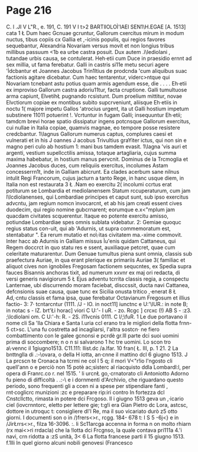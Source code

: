 # Page 216

C. l .JI V L"R., e. 191, C. 191 V I t>2 BARTllOLOÌ\'lAEl SEN1\H.EGAE [A. 1513] cata 1 Ł Dum haec Gcnuae gcruntur, Gallorum cxercitus mirum in modum nuctus, tibus copiis cx Gallia et ,-icinis populis, qui regios favores sequebantur, Alexandria Novariam versus movit et non longius tribus millibus passuum <1b ea urbe castra posuit. Dux autem .ì\lediolani , tutandae urbis causa, se contulerat. Heh·etii cum Duce in praesidio ernnt ad sex millia, ut fama ferebatur. Galli in castris si11e metu securi agere \'Ìdcbantur et Joannes Jacobus Trin1ltius de prodcnda 'cum aliquibus suac factionis agitare dicebatur. Cum haec tentarentur, viderc>ntque qui Novariam tcnebant astu potius quam armis agendum esse, die . . . . Eh·etii ex improviso Gallorum castra adoriu11tur, facta cruptione. Galli tumultuose arma capiunt, ElvetihŁ pugnando rcsistunt. Dum proelium mittitur, novae Elvctiorum copiae ex montibus subito supcrveniunt, aliisque Eh·etiis in noctu 1( majore impetu Gallos 'atrocius urgent, ita ut Galli hostium impetum substinere 11011 potuerint !. Vcrtuntur in fugam Galli; insequuntur Eh·etii; tamdcm brevi horae spatio dissipatur ingens potcnsque Gallorum exercitus, cui nullae in Italia copiae, quamvis magnae, eo tempore posse resistere credcbantur. 1\Iagnus Gallorum numerus captus, complures caesi et vulnerati et in his J oannes J acobus Trivultius graYiter ictus, qui non sin e magno peri culo ab hostium 1: mani bus tamdem evasit. 1\Iagna 'vis auri et argenti, vestium supellcctilis amissa, totaque artagliaria, cujus summa maxima habebatur, in hostium manus pervcnit. Dominus de la Trcmoglia et Joannes Jacobus duces, cum reliquiis exercitus, incolumes Astam concesserrn1t, inde in Galliam abicrunt. Ea clades acerbum sane nilnus intulit Regi Francorum, cujus jacturn a tanto Rege, in hanc usque diem, in Italia non est restaurata 3 Ł .Nam eo exercitu 2( incolumi ccrtus erat potiturum se Lombardia et mediolanensem Statum rccuperaturum, cum jam l\Icdiolanenses, qui Lombardiae principes et caput sunt, sub ipso exercitus advcntu, jam regium nomcn ìnvocarcnt, et ab his jam creati essent cives duodecim, qui regio nomine gubcrnarent; eorumque e.x<"mplum jam quacdam civitates scquerentur. Itaque eo potente exercitu amisso, potiundae Lombardiae spes omnis sublata videbatur. 2: Gemiae quoquc regius status con-uit, qui ab 'Adurnis, ut supra commemoratum est, stentabatur ". Ea rerum mutatio et no\·itas civitatem ma.-xime commovit. Inter hacc ab Adurnis in Galliam missus Ìu\'enis quidam Cattaneus, qui Regem doccrct in quo statu res e ssent, auxiliaque petcret, quae cum celeritate maturarentur. Dum Genuae tumultus piena sunt omnia, classis sub praefectura Auriae, in qua erant plerique ex primariis Auriae 3( familiac et aliquot cives non ignobiles Fregosam factionem sequcntes, ex Spedia supra fauces Bisannis anchoras tixit, ad numerum xxvnr ex maj ori redacta, di versi generis navigiorum 5 Ł Ejus adventu tcrrita classis regia, a conspectu Lanternae, ubi discurrendo moram faciebat, disccssit, ducta navi Cattanea, defcnsionis suae causa, quae tunc ex Sicilia onusta tritico ,·enerat 8 Ł Ad,·cntu classis et fama ipsa, quae ferebatur Octavianum Fregosum et illius factio- 3: 7· tcntarcntur (1111. /J - IO. in noct11] iunctnc e U:'\lUR.: in note B; in notac s - IZ. brt'Łi horac] viori C U:'- l uR. - zo. Rcgc ] crcxc (!) AB S - :z3. ;\lcdiolani om. C U:'-h: R. - 2S. i11vcnis 0111. C l/;\fuR. 1 Le due portavano il nome cli Sa 'lla Chiara e Santa I.uria ccl erano tra le migliori della flotta frnn- 5 ct>sc. L'una fu costretta ad incagliarsi, l'altra sostcn· ne fiero combattimento con le galee gcnonsi e pcrdè gr.lll parte dci suoi uomini prima di soccombere; n o n si salvarono 1 hc tre uomini. Lo scon tro a\·vennc il 1giugno1513. C11.111: llist.dc /a.lfar. 10 fran( Ł. III, p. 1 21. 2 La bnttnglla di .:-\ovara, o della H iotta, an·cnne il mattino dcl 6 giugno 1513. J La prcscn te Cronaca ha tcrmi ne col I 5 q; il morì V<"r!io l'ngosto cli quell'ann o e perciò non 15 potè ac;sisterc al riacquisto ddla Lombardl:l, per opera di Franrc.co r. nel 1515. ' li urcnŁ go,·crnatorato cli Antoniotto Adorno fu pieno di difficoltà . .:-\ e i dornmenti d'Archivio, che riguardano questo periodo, sono frequenti gli a ccen ni a spese per stipendiare fanti , rnt·coglicrc munizioni :zc e preparare rip:iri contro In fortezza dcl Cnstcllctto, rimasta in potere dci Frcgoso. Il i giugno 1513 geva un ,·icario ciel (iovcrnntorc, eletto per lettere gie; t:g!i era Gian Pietro dc Lora, astcsc, dottore in utroquc t: consigliere dl'I Re, ma il suo vicariato durò z5 otto giorni. I documenti son o in /)frers<>r., rcgg. 184- 678 t: I S 5 -6j<} e in /JirŁrrs<>r., filza 16-3096. :. li Sc11arcga accenna in forma n on molto rhiarn (rx mai<>ri rrdacla) che la !lotta dci Frcgnso, la quale contava pri111a 4.'i navi, crn ridotta a :zS unità, 3< 6 La flotta francese partì il 15 giugno 1513. f.1lli In quel giorno alcuni nobili genovesi (Francesco